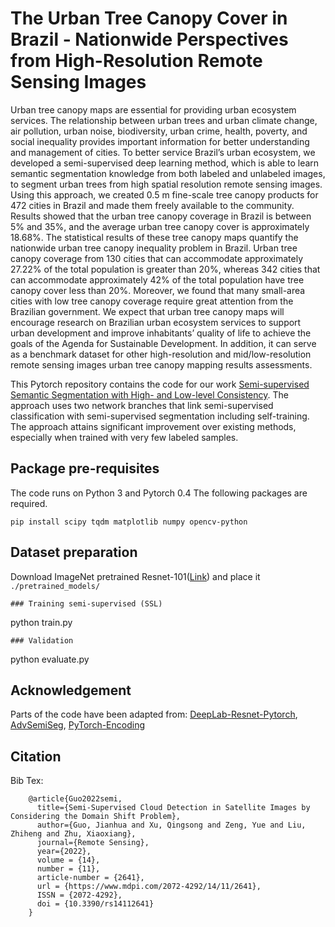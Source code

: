 # The Urban Tree Canopy Cover in Brazil - Nationwide Perspectives from High-Resolution Remote Sensing Images



Urban tree canopy maps are essential for providing urban ecosystem services. The relationship between urban
trees and urban climate change, air pollution, urban noise, biodiversity, urban crime, health, poverty, 
and social inequality provides important information for better understanding and management of cities. To better service Brazil’s
urban ecosystem, we developed a semi-supervised deep learning method, which is able to learn semantic segmentation 
knowledge from both labeled and unlabeled images, to segment urban trees from high spatial resolution remote
sensing images. Using this approach, we created 0.5 m fine-scale tree canopy products for 472 cities in Brazil and
made them freely available to the community. Results showed that the urban tree canopy coverage in Brazil is between
5% and 35%, and the average urban tree canopy cover is approximately 18.68%. The statistical results of these tree
canopy maps quantify the nationwide urban tree canopy inequality problem in Brazil. Urban tree canopy coverage
from 130 cities that can accommodate approximately 27.22% of the total population is greater than 20%, whereas 342
cities that can accommodate approximately 42% of the total population have tree canopy cover less than 20%. 
Moreover, we found that many small-area cities with low tree canopy coverage require great attention from the Brazilian
government. We expect that urban tree canopy maps will encourage research on Brazilian urban ecosystem services
to support urban development and improve inhabitants’ quality of life to achieve the goals of the Agenda for Sustainable Development. 
In addition, it can serve as a benchmark dataset for other high-resolution and mid/low-resolution
remote sensing images urban tree canopy mapping results assessments.

This Pytorch repository contains the code for our work [Semi-supervised Semantic Segmentation with High- and Low-level Consistency](https://arxiv.org/pdf/1908.05724.pdf). The approach uses two network branches that link semi-supervised classification with semi-supervised segmentation including self-training. The approach attains significant improvement over existing methods, especially when trained with very few labeled samples.

## Package pre-requisites
The code runs on Python 3 and Pytorch 0.4 The following packages are required. 

```
pip install scipy tqdm matplotlib numpy opencv-python
```

## Dataset preparation

Download ImageNet pretrained Resnet-101([Link](https://download.pytorch.org/models/resnet101-5d3b4d8f.pth)) and place it ```./pretrained_models/```


```
### Training semi-supervised (SSL)
```
python train.py   
``` 
### Validation 
```
python evaluate.py


## Acknowledgement

Parts of the code have been adapted from: 
[DeepLab-Resnet-Pytorch](https://github.com/speedinghzl/Pytorch-Deeplab), [AdvSemiSeg](https://github.com/hfslyc/AdvSemiSeg), [PyTorch-Encoding](https://github.com/zhanghang1989/PyTorch-Encoding)


## Citation

Bib Tex:
```
    @article{Guo2022semi,
      title={Semi-Supervised Cloud Detection in Satellite Images by Considering the Domain Shift Problem},
      author={Guo, Jianhua and Xu, Qingsong and Zeng, Yue and Liu, Zhiheng and Zhu, Xiaoxiang},
      journal={Remote Sensing},
      year={2022},
      volume = {14},
      number = {11},
      article-number = {2641},
      url = {https://www.mdpi.com/2072-4292/14/11/2641},
      ISSN = {2072-4292},
      doi = {10.3390/rs14112641}
    }
```
